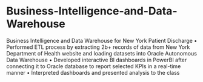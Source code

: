 # Business-Intelligence-and-Data-Warehouse
Business Intelligence and Data Warehouse for New York Patient Discharge 
•	Performed ETL process by extracting 2b+ records of data from New York Department of Health website and loading datasets into Oracle Autonomous Data Warehouse
•	Developed interactive BI dashboards in PowerBI after connecting it to Oracle database to report selected KPIs in a real-time manner
•	Interpreted dashboards and presented analysis to the class
